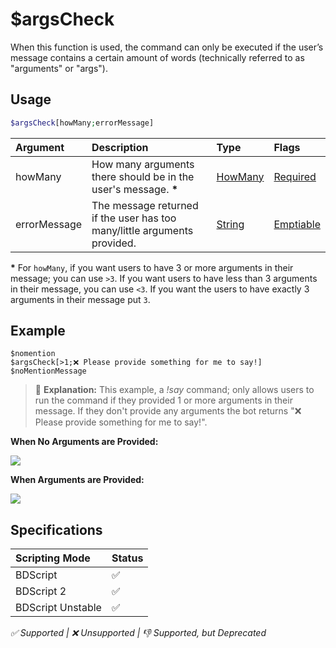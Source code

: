 # $argsCheck
When this function is used, the command can only be executed if the user’s message contains a certain amount of words (technically referred to as "arguments" or "args").

## Usage
```php
$argsCheck[howMany;errorMessage]
```

| Argument | Description | Type | Flags |
| :---- | :---- | :---- | :---- |
| howMany | How many arguments there should be in the user's message. **\*** | [HowMany](/src/resources/arguments/types.md#howmany) | [Required](/src/resources/arguments/flags.md#required)
| errorMessage | The message returned if the user has too many/little arguments  provided. | [String](/src/resources/arguments/types.md#string) | [Emptiable](/src/resources/arguments/flags.md#emptiable)

**\*** For `howMany`, if you want users to have 3 or more arguments in their message; you can use `>3`. If you want users to have less than 3 arguments in their message, you can use `<3`. If you want the users to have exactly 3 arguments in their message put `3`. 

## Example
```
$nomention
$argsCheck[>1;❌ Please provide something for me to say!]
$noMentionMessage
```
> 🤔 **Explanation:** This example, a *!say* command; only allows users to run the command if they provided 1 or more arguments in their message. If they don't provide any arguments the bot returns "❌ Please provide something for me to say!".

**When No Arguments are Provided:**

![](https://user-images.githubusercontent.com/69215413/141665918-0a94e589-3a87-4e27-ac53-3f290616782c.png)

**When Arguments are Provided:**

![](https://user-images.githubusercontent.com/69215413/141665915-4484af4f-e795-426b-a28b-b136ce68e4d6.png)

## Specifications
| Scripting Mode | Status
| :---- | :---- |
| BDScript | ✅ |
| BDScript 2 | ✅ |
| BDScript Unstable | ✅ |

*✅ Supported | ❌ Unsupported | 👎 Supported, but Deprecated*